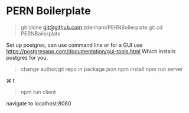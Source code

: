 PERN Boilerplate
====================

> git clone git@github.com:zdenham/PERNBoilerplate.git
> cd PERNBoilerplate

Set up postgres, can use command line or for a GUI use
https://postgresapp.com/documentation/gui-tools.html
Which installs postgres for you.

> change author/git repo in package.json
> npm install
> npm run server

⌘ t

> npm run client

navigate to localhost:8080